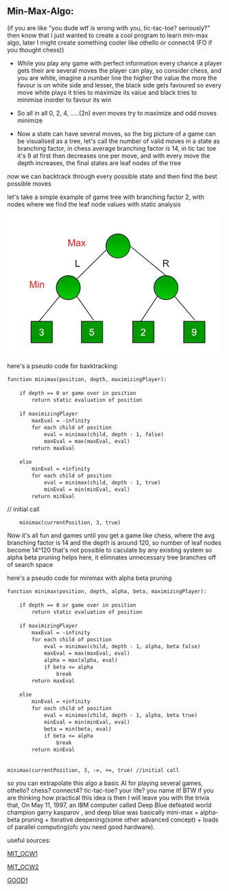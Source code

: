 ## Min-Max-Algo:

(if you are like "you dude wtf is wrong with you, tic-tac-toe? seriously?" then know that I just wanted to create a cool program to learn min-max algo, later I might create something cooler like othello or connect4 (FO if you thought chess))

* While you play any game with perfect information every chance a player gets their are several moves the player can play, so consider chess, and you are white, imagine a number line the higher the value the more the favour is on white side and lesser, the black side gets favoured so every move white plays it tries to maximize its value and black tries to minimise inorder to favour its win

* So all in all 0, 2, 4, .....(2n) even moves try to maximize and odd moves minimize

* Now a state can have several moves, so the big picture of a game can be visualised as a tree, let's call the number of valid moves in a state as branching factor, in chess average branching factor is 14, in tic tac toe it's 9 at first then decreases one per move, and with every move the depth increases, the final states are leaf nodes of the tree

now we can backtrack through every possible state and then find the best possible moves

let's take a simple example of game tree with branching factor 2, with nodes where we find the leaf node values with static analysis

![GitHub Logo](images/minmax.png)

here's a pseudo code for baxktracking:

	function minimax(position, depth, maximizingPlayer):

		if depth == 0 or game over in position
			return static evaluation of position
 
		if maximizingPlayer
			maxEval = -infinity
			for each child of position
				eval = minimax(child, depth - 1, false)
				maxEval = max(maxEval, eval)
			return maxEval
 
		else
			minEval = +infinity
			for each child of position
				eval = minimax(child, depth - 1, true)
				minEval = min(minEval, eval)
			return minEval
 
 
// initial call

    	minimax(currentPosition, 3, true)



Now it's all fun and games until you get a game like chess, where the avg branching factor is 14 and the depth is around 120, so number of leaf nodes become 14^120 that's not possible to caculate by any existing system so alpha beta pruning helps here, it elimnates unnecessary tree branches off of search space

here's a pseudo code for minimax with alpha beta pruning

	function minimax(position, depth, alpha, beta, maximizingPlayer):

		if depth == 0 or game over in position
			return static evaluation of position

		if maximizingPlayer
			maxEval = -infinity
			for each child of position
				eval = minimax(child, depth - 1, alpha, beta false)
				maxEval = max(maxEval, eval)
				alpha = max(alpha, eval)
				if beta <= alpha
					break
			return maxEval

		else
			minEval = +infinity
			for each child of position
				eval = minimax(child, depth - 1, alpha, beta true)
				minEval = min(minEval, eval)
				beta = min(beta, eval)
				if beta <= alpha
					break
			return minEval


	minimax(currentPosition, 3, -∞, +∞, true) //initial call


so you can extrapolate this algo a basic AI for playing several games, othello? chess? connect4? tic-tac-toe? your life? you name it!
BTW if you are thinking how practical this idea is then I will leave you with the trivia that, On May 11, 1997, an IBM computer called Deep Blue defeated world champion garry kasparov , and deep blue was basically mini-max + alpha-beta pruning + iterative deepening(some other advanced concept) + loads of parallel computing(ofc you need good hardware).

useful sources:

[MIT_OCW1](https://ocw.mit.edu/courses/electrical-engineering-and-computer-science/6-034-artificial-intelligence-fall-2010/lecture-videos/lecture-6-search-games-minimax-and-alpha-beta/)

[MIT_OCW2](https://ocw.mit.edu/courses/electrical-engineering-and-computer-science/6-034-artificial-intelligence-fall-2010/mega-recitation-videos/mega-recitation-3-games-minimax-alpha-beta/)

[GOOD1](https://www.hackerearth.com/blog/developers/minimax-algorithm-alpha-beta-pruning/)
